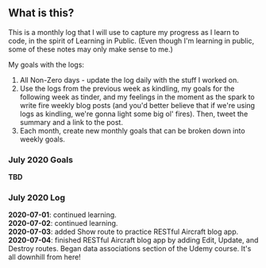 ## What is this? ##
This is a monthly log that I will use to capture my progress as I learn to code, in the spirit of Learning in Public. (Even though I'm learning in public, some of these notes may only make sense to me.)    

My goals with the logs:
1. All Non-Zero days - update the log daily with the stuff I worked on.
2. Use the logs from the previous week as kindling, my goals for the following week as tinder, and my feelings in the moment as the spark to write fire weekly blog posts (and you'd better believe that if we're using logs as kindling, we're gonna light some big ol' fires). Then, tweet the summary and a link to the post.
3. Each month, create new monthly goals that can be broken down into weekly goals.

### July 2020 Goals
**TBD**

### July 2020 Log
**2020-07-01**: continued learning.    
**2020-07-02**: continued learning.    
**2020-07-03**: added Show route to practice RESTful Aircraft blog app.    
**2020-07-04**: finished RESTful Aircraft blog app by adding Edit, Update, and Destroy routes. Began data associations section of the Udemy course. It's all downhill from here!         

